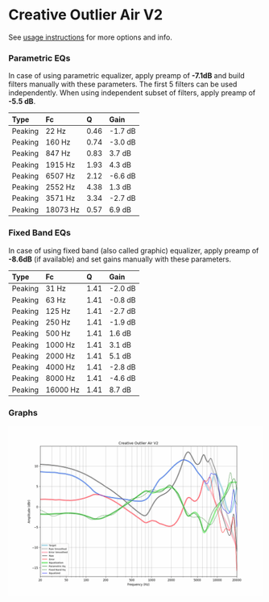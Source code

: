 # Creative Outlier Air V2
See [usage instructions](https://github.com/jaakkopasanen/AutoEq#usage) for more options and info.

### Parametric EQs
In case of using parametric equalizer, apply preamp of **-7.1dB** and build filters manually
with these parameters. The first 5 filters can be used independently.
When using independent subset of filters, apply preamp of **-5.5 dB**.

| Type    | Fc       |    Q | Gain    |
|:--------|:---------|:-----|:--------|
| Peaking | 22 Hz    | 0.46 | -1.7 dB |
| Peaking | 160 Hz   | 0.74 | -3.0 dB |
| Peaking | 847 Hz   | 0.83 | 3.7 dB  |
| Peaking | 1915 Hz  | 1.93 | 4.3 dB  |
| Peaking | 6507 Hz  | 2.12 | -6.6 dB |
| Peaking | 2552 Hz  | 4.38 | 1.3 dB  |
| Peaking | 3571 Hz  | 3.34 | -2.7 dB |
| Peaking | 18073 Hz | 0.57 | 6.9 dB  |

### Fixed Band EQs
In case of using fixed band (also called graphic) equalizer, apply preamp of **-8.6dB**
(if available) and set gains manually with these parameters.

| Type    | Fc       |    Q | Gain    |
|:--------|:---------|:-----|:--------|
| Peaking | 31 Hz    | 1.41 | -2.0 dB |
| Peaking | 63 Hz    | 1.41 | -0.8 dB |
| Peaking | 125 Hz   | 1.41 | -2.7 dB |
| Peaking | 250 Hz   | 1.41 | -1.9 dB |
| Peaking | 500 Hz   | 1.41 | 1.6 dB  |
| Peaking | 1000 Hz  | 1.41 | 3.1 dB  |
| Peaking | 2000 Hz  | 1.41 | 5.1 dB  |
| Peaking | 4000 Hz  | 1.41 | -2.8 dB |
| Peaking | 8000 Hz  | 1.41 | -4.6 dB |
| Peaking | 16000 Hz | 1.41 | 8.7 dB  |

### Graphs
![](./Creative%20Outlier%20Air%20V2.png)